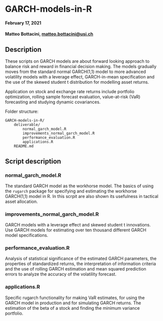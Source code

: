 # GARCH-models-in-R

#### February 17, 2021 ####
#### Matteo Bottacini, [matteo.bottacini@usi.ch](mailto:matteo.bottacini@usi.ch) ####

## Description ##
These scripts on GARCH models are about forward looking approach to balance risk and reward in financial decision making.
The models gradually moves from the standard normal GARCH(1,1) model to more advanced volatility models with a leverage effect, GARCH-in-mean specification and the use of the skewed student t distribution for modelling asset returns.

Application on stock and exchange rate returns include portfolio optimization, rolling sample forecast evaluation, value-at-risk (VaR) forecasting and studying dynamic covariances.

Folder structure:
~~~~
GARCH-models-in-R/
    deliverable/
        normal_garch_model.R
        improvements_normal_garch_model.R
        performance_evaluation.R
        applications.R
    README.md
~~~~

## Script description ##

### normal_garch_model.R ###
The standard GARCH model as the workhorse model.
The basics of using the `rugarch` package for specifying and estimating the workhorse GARCH(1,1) model in R. 
In this scrpit are also shown its usefulness in tactical asset allocation.

### improvements_normal_garch_model.R ###
GARCH models with a leverage effect and skewed student t innovations. 
Use GARCH models for estimating over ten thousand different GARCH model specifications.

### performance_evaluation.R ###
Analysis of statistical significance of the estimated GARCH parameters, the properties of standardized returns, the interpretation of information criteria and the use of rolling GARCH estimation and mean squared prediction errors to analyze the accuracy of the volatility forecast.

### applications.R ###
Specific rugarch functionality for making VaR estimates, for using the GARCH model in production and for simulating GARCH returns. 
The estimation of the beta of a stock and finding the minimum variance portfolio.
